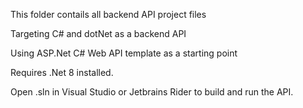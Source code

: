 This folder contails all backend API project files

Targeting C# and dotNet as a backend API

Using ASP.Net C# Web API template as a starting point

Requires .Net 8 installed.

Open .sln in Visual Studio or Jetbrains Rider to build and run the API.